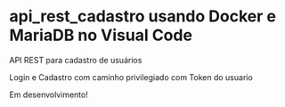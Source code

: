 # api_rest_cadastro usando Docker e MariaDB no Visual Code

API REST para cadastro de usuários

Login e Cadastro com caminho privilegiado com Token do usuario

Em desenvolvimento!

